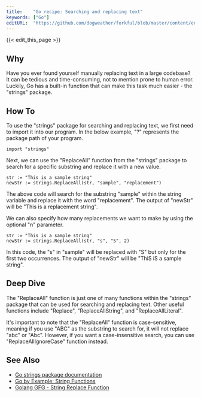 ```yaml
---
title:    "Go recipe: Searching and replacing text"
keywords: ["Go"]
editURL:  "https://github.com/dogweather/forkful/blob/master/content/en/go/searching-and-replacing-text.md"
---
```


{{< edit_this_page >}}

## Why
Have you ever found yourself manually replacing text in a large codebase? It can be tedious and time-consuming, not to mention prone to human error. Luckily, Go has a built-in function that can make this task much easier - the "strings" package.

## How To
To use the "strings" package for searching and replacing text, we first need to import it into our program. In the below example, "?" represents the package path of your program.

```
import "strings"
```

Next, we can use the "ReplaceAll" function from the "strings" package to search for a specific substring and replace it with a new value.

```
str := "This is a sample string"
newStr := strings.ReplaceAll(str, "sample", "replacement")
```

The above code will search for the substring "sample" within the string variable and replace it with the word "replacement". The output of "newStr" will be "This is a replacement string".

We can also specify how many replacements we want to make by using the optional "n" parameter.

```
str := "This is a sample string"
newStr := strings.ReplaceAll(str, "s", "S", 2)
```

In this code, the "s" in "sample" will be replaced with "S" but only for the first two occurrences. The output of "newStr" will be "ThiS iS a sample string".

## Deep Dive
The "ReplaceAll" function is just one of many functions within the "strings" package that can be used for searching and replacing text. Other useful functions include "Replace", "ReplaceAllString", and "ReplaceAllLiteral". 

It's important to note that the "ReplaceAll" function is case-sensitive, meaning if you use "ABC" as the substring to search for, it will not replace "abc" or "Abc". However, if you want a case-insensitive search, you can use "ReplaceAllIgnoreCase" function instead.

## See Also
- [Go strings package documentation](https://golang.org/pkg/strings/)
- [Go by Example: String Functions](https://gobyexample.com/string-functions)
- [Golang GFG - String Replace Function](https://www.geeksforgeeks.org/golang-gfg-string-replace-function/)